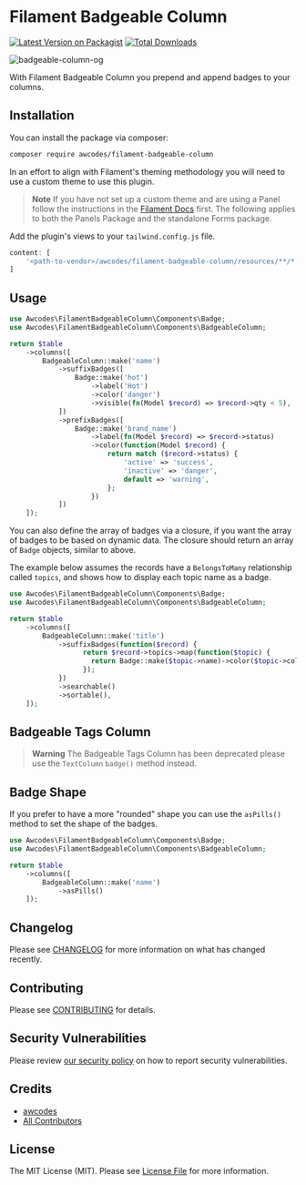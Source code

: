 # Filament Badgeable Column

[![Latest Version on Packagist](https://img.shields.io/packagist/v/awcodes/filament-badgeable-column.svg?style=flat-square)](https://packagist.org/packages/awcodes/filament-badgeable-column)
[![Total Downloads](https://img.shields.io/packagist/dt/awcodes/filament-badgeable-column.svg?style=flat-square)](https://packagist.org/packages/awcodes/filament-badgeable-column)

![badgeable-column-og](https://res.cloudinary.com/aw-codes/image/upload/w_1200,f_auto,q_auto/plugins/badgeable-column/awcodes-badgeable-column.jpg)

With Filament Badgeable Column you prepend and append badges to your columns.

## Installation

You can install the package via composer:

```bash
composer require awcodes/filament-badgeable-column
```

In an effort to align with Filament's theming methodology you will need to use a custom theme to use this plugin.

> **Note**
> If you have not set up a custom theme and are using a Panel follow the instructions in the [Filament Docs](https://filamentphp.com/docs/3.x/panels/themes#creating-a-custom-theme) first. The following applies to both the Panels Package and the standalone Forms package.

Add the plugin's views to your `tailwind.config.js` file.

```js
content: [
    '<path-to-vendor>/awcodes/filament-badgeable-column/resources/**/*.blade.php',
]
```

## Usage

```php
use Awcodes\FilamentBadgeableColumn\Components\Badge;
use Awcodes\FilamentBadgeableColumn\Components\BadgeableColumn;

return $table
    ->columns([
        BadgeableColumn::make('name')
            ->suffixBadges([
                Badge::make('hot')
                    ->label('Hot')
                    ->color('danger')
                    ->visible(fn(Model $record) => $record->qty < 5),
            ])
            ->prefixBadges([
                Badge::make('brand_name')
                    ->label(fn(Model $record) => $record->status)
                    ->color(function(Model $record) {
                        return match ($record->status) {
                            'active' => 'success',
                            'inactive' => 'danger',
                            default => 'warning',
                        };
                    })
            ])
    ]);
```

You can also define the array of badges via a closure, if you want the array of badges to be based on dynamic data. The closure should return an array of `Badge` objects, similar to above.

The example below assumes the records have a `BelongsToMany` relationship called `topics`, and shows how to display each topic name as a badge.

```php
use Awcodes\FilamentBadgeableColumn\Components\Badge;
use Awcodes\FilamentBadgeableColumn\Components\BadgeableColumn;

return $table
    ->columns([
        BadgeableColumn::make('title')
            ->suffixBadges(function($record) {
                  return $record->topics->map(function($topic) {
                    return Badge::make($topic->name)->color($topic->color);
                  });
            })
            ->searchable()
            ->sortable(),
    ]);
```

## Badgeable Tags Column

> **Warning**
> The Badgeable Tags Column has been deprecated please use the `TextColumn` `badge()` method instead.

## Badge Shape

If you prefer to have a more "rounded" shape you can use the `asPills()`
method to set the shape of the badges.

```php
use Awcodes\FilamentBadgeableColumn\Components\Badge;
use Awcodes\FilamentBadgeableColumn\Components\BadgeableColumn;

return $table
    ->columns([
        BadgeableColumn::make('name')
            ->asPills()
    ]);
```

## Changelog

Please see [CHANGELOG](CHANGELOG.md) for more information on what has changed recently.

## Contributing

Please see [CONTRIBUTING](.github/CONTRIBUTING.md) for details.

## Security Vulnerabilities

Please review [our security policy](../../security/policy) on how to report security vulnerabilities.

## Credits

- [awcodes](https://github.com/awcodes)
- [All Contributors](../../contributors)

## License

The MIT License (MIT). Please see [License File](LICENSE.md) for more information.
